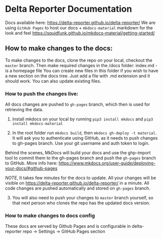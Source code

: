# Delta Reporter Documentation

Docs available here: https://delta-reporter.github.io/delta-reporter/
We are using `GitHub Pages` to host our docs + `mkdocs-material` markdown for the look and feel https://squidfunk.github.io/mkdocs-material/getting-started/

## How to make changes to the docs:

To make changes to the docs, clone the repo on your local, checkout the `master` branch. Then make required changes in the /docs folder: 
index.md - is a homepage file
You can create new files in this folder if you wish to have a new section on the docs tree. Just add a file with .md extension and it should work. 
You can also update existing files.


### How to push the changes live:
 
 All docs changes are pushed to `gh-pages` branch, which then is used for retrieving the data.
 
 1) Install mkdocs on your local by running `pip3 install mkdocs` and `pip3 install mkdocs-material` 

 2) In the root folder run `mkdocs build`, then `mkdocs gh-deploy -t material`. It will ask you to authenticate using GitHub, as it needs to push changes to gh-pages branch. Use your git username and auth token to login.

Behind the scenes, MkDocs will build your docs and use the ghp-import tool to commit them to the gh-pages branch and push the `gh-pages` branch to GitHub.
More info here: https://www.mkdocs.org/user-guide/deploying-your-docs/#github-pages


*NOTE*, It takes few minutes for the docs to update. 
All your changes will be visible on https://delta-reporter.github.io/delta-reporter/ in a minute. All code changes are pushed automatically and stored on `gh-pages` branch.

3) You will also need to push your changes to `master` branch yourself, so that next person who clones the repo has the updated docs version.

### How to make changes to docs config

These docs are served by Github Pages and is configurable in delta-reporter repo -> Settings -> GitHub Pages section 